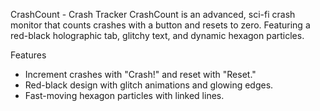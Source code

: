  CrashCount - Crash Tracker
CrashCount is an advanced, sci-fi crash monitor that counts crashes with a button and resets to zero. Featuring a red-black holographic tab, glitchy text, and dynamic hexagon particles.

Features
- Increment crashes with "Crash!" and reset with "Reset."
- Red-black design with glitch animations and glowing edges.
- Fast-moving hexagon particles with linked lines.

